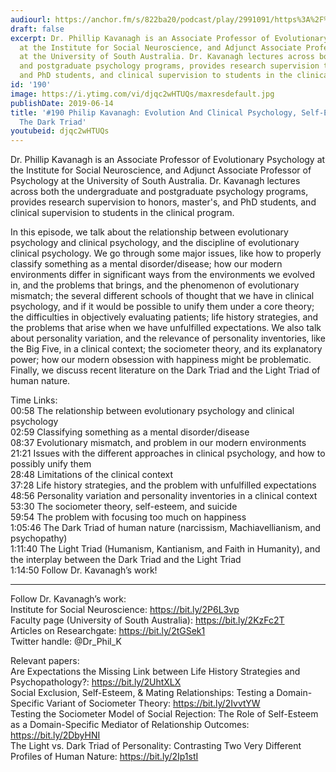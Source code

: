 ```yaml
---
audiourl: https://anchor.fm/s/822ba20/podcast/play/2991091/https%3A%2F%2Fd3ctxlq1ktw2nl.cloudfront.net%2Fproduction%2F2019-3-20%2F13203117-44100-2-e143c27a5efc8.m4a
draft: false
excerpt: Dr. Phillip Kavanagh is an Associate Professor of Evolutionary Psychology
  at the Institute for Social Neuroscience, and Adjunct Associate Professor of Psychology
  at the University of South Australia. Dr. Kavanagh lectures across both the undergraduate
  and postgraduate psychology programs, provides research supervision to honors, master's,
  and PhD students, and clinical supervision to students in the clinical program.
id: '190'
image: https://i.ytimg.com/vi/djqc2wHTUQs/maxresdefault.jpg
publishDate: 2019-06-14
title: '#190 Philip Kavanagh: Evolution And Clinical Psychology, Self-Esteem, And
  The Dark Triad'
youtubeid: djqc2wHTUQs
---
```

<div class="timelinks">

Dr. Phillip Kavanagh is an Associate Professor of Evolutionary Psychology at the Institute for Social Neuroscience, and Adjunct Associate Professor of Psychology at the University of South Australia. Dr. Kavanagh lectures across both the undergraduate and postgraduate psychology programs, provides research supervision to honors, master's, and PhD students, and clinical supervision to students in the clinical program.

In this episode, we talk about the relationship between evolutionary psychology and clinical psychology, and the discipline of evolutionary clinical psychology. We go through some major issues, like how to properly classify something as a mental disorder/disease; how our modern environments differ in significant ways from the environments we evolved in, and the problems that brings, and the phenomenon of evolutionary mismatch; the several different schools of thought that we have in clinical psychology, and if it would be possible to unify them under a core theory; the difficulties in objectively evaluating patients; life history strategies, and the problems that arise when we have unfulfilled expectations. We also talk about personality variation, and the relevance of personality inventories, like the Big Five, in a clinical context; the sociometer theory, and its explanatory power; how our modern obsession with happiness might be problematic. Finally, we discuss recent literature on the Dark Triad and the Light Triad of human nature.

Time Links:  
<time>00:58</time> The relationship between evolutionary psychology and clinical psychology  
<time>02:59</time> Classifying something as a mental disorder/disease                                             
<time>08:37</time> Evolutionary mismatch, and problem in our modern environments                                       
<time>21:21</time> Issues with the different approaches in clinical psychology, and how to possibly unify them                                                       
<time>28:48</time> Limitations of the clinical context                                         
<time>37:28</time> Life history strategies, and the problem with unfulfilled expectations                                    
<time>48:56</time> Personality variation and personality inventories in a clinical context                       
<time>53:30</time> The sociometer theory, self-esteem, and suicide            
<time>59:54</time> The problem with focusing too much on happiness     
<time>1:05:46</time> The Dark Triad of human nature (narcissism, Machiavellianism, and psychopathy)  
<time>1:11:40</time> The Light Triad (Humanism, Kantianism, and Faith in Humanity), and the interplay between the Dark Triad and the Light Triad  
<time>1:14:50</time> Follow Dr. Kavanagh’s work!

---

Follow Dr. Kavanagh’s work:  
Institute for Social Neuroscience: https://bit.ly/2P6L3vp  
Faculty page (University of South Australia): https://bit.ly/2KzFc2T  
Articles on Researchgate: https://bit.ly/2tGSek1  
Twitter handle: @Dr_Phil_K 

Relevant papers:  
Are Expectations the Missing Link between Life History Strategies and Psychopathology?: https://bit.ly/2UhtXLX  
Social Exclusion, Self-Esteem, & Mating Relationships: Testing a Domain-Specific Variant of Sociometer Theory: https://bit.ly/2IvvtYW  
Testing the Sociometer Model of Social Rejection: The Role of Self-Esteem as a Domain-Specific Mediator of Relationship Outcomes: https://bit.ly/2DbyHNI  
The Light vs. Dark Triad of Personality: Contrasting Two Very Different Profiles of Human Nature: https://bit.ly/2Ip1stI
</div>

